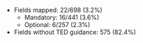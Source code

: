 - Fields mapped: 22/698 (3.2%)
    - Mandatory: 16/441 (3.6%)
    - Optional: 6/257 (2.3%)
- Fields without TED guidance: 575 (82.4%)    
